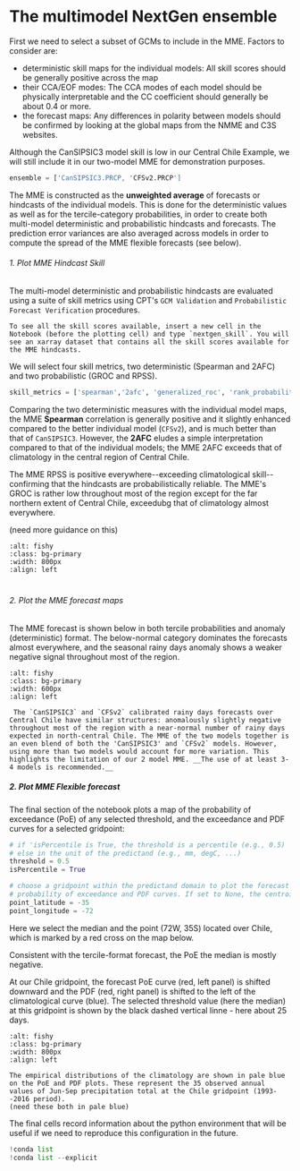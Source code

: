 # The multimodel NextGen ensemble 

First we need to select a subset of GCMs to include in the MME. Factors to consider are:
- deterministic skill maps for the individual models: All skill scores should be generally positive across the map
- their CCA/EOF modes: The CCA modes of each model should be physically interpretable and the CC coefficient should generally be about 0.4 or more.
- the forecast maps: Any differences in polarity between models should be confirmed by looking at the global maps from the NMME and C3S websites.  

Although the CanSIPSIC3 model skill is low in our Central Chile Example, we will still include it in our two-model MME for demonstration purposes.

```python
ensemble = ['CanSIPSIC3.PRCP, 'CFSv2.PRCP']
```

The MME is constructed as the __unweighted average__ of forecasts or hindcasts of the individual models. This is done for the deterministic values as well as for the tercile-category probabilities, in order to create both multi-model deterministic and probabilistic hindcasts and forecasts. The prediction error variances are also averaged across models in order to compute the spread of the MME flexible forecasts (see below).

###### 1. Plot MME Hindcast Skill 

The multi-model deterministic and probabilistic hindcasts are evaluated using a suite of skill metrics using CPT's `GCM Validation` and `Probabilistic Forecast Verification` procedures.


```{tip} 
To see all the skill scores available, insert a new cell in the Notebook (before the plotting cell) and type `nextgen_skill`. You will see an xarray dataset that contains all the skill scores available for the MME hindcasts.
```

We will select four skill metrics, two deterministic (Spearman and 2AFC) and two probabilistic (GROC and RPSS).

```python
skill_metrics = ['spearman','2afc', 'generalized_roc', 'rank_probability_skill_score']
``` 
Comparing the two deterministic measures with the individual model maps, the MME __Spearman__ correlation is generally positive and it slightly enhanced compared to the better individual model (`CFSv2`), and is much better than that of `CanSIPSIC3`. However, the __2AFC__ eludes a simple interpretation compared to that of the individual models; the MME 2AFC exceeds that of climatology in the central region of Central Chile.

The MME RPSS is positive everywhere--exceeding climatological skill--confirming that the hindcasts are probabilistically reliable.  The MME's GROC is rather low throughout most of the region except for the far northern extent of Central Chile, exceedubg that of climatology almost everywhere.

(need more guidance on this)

```{image} img/mme_skill_scores.png
:alt: fishy
:class: bg-primary
:width: 800px
:align: left
```
#
###### 2. Plot the MME forecast maps

The MME forecast is shown below in both tercile probabilities and anomaly (deterministic) format. The below-normal category dominates the forecasts almost everywhere, and the seasonal rainy days anomaly shows a weaker negative signal throughout most of the region.
    
```{image} img/mme_forecast_wet_days.png
:alt: fishy
:class: bg-primary
:width: 600px
:align: left
```

```{admonition} Interpretation
 The `CanSIPSIC3` and `CFSv2` calibrated rainy days forecasts over Central Chile have similar structures: anomalously slightly negative throughout most of the region with a near-normal number of rainy days expected in north-central Chile. The MME of the two models together is an even blend of both the 'CanSIPSIC3' and `CFSv2` models. However, using more than two models would account for more variation. This highlights the limitation of our 2 model MME. __The use of at least 3-4 models is recommended.__  
```


##### 2. Plot MME Flexible forecast 

The final section of the notebook plots a map of the probability of exceedance (PoE) of any selected threshold, and the exceedance and PDF curves for a selected gridpoint:

```python
# if 'isPercentile is True, the threshold is a percentile (e.g., 0.5)
# else in the unit of the predictand (e.g., mm, degC, ...)
threshold = 0.5
isPercentile = True

# choose a gridpoint within the predictand domain to plot the forecast and climatological
# probability of exceedance and PDF curves. If set to None, the centroid of the predictand domain will be used.
point_latitude = -35
point_longitude = -72
```

Here we select the median and the point (72W, 35S) located over Chile, which is marked by a red cross on the map below.

Consistent with the tercile-format forecast, the PoE the median is mostly negative. 

At our Chile gridpoint, the forecast PoE curve (red, left panel) is shifted downward and the PDF (red, right panel) is shifted to the left of the climatological curve (blue). The selected threshold value (here the median) at this gridpoint is shown by the black dashed vertical linne - here about 25 days. 

```{image} img/prob_of_exc_plots_wet_days.png
:alt: fishy
:class: bg-primary
:width: 800px
:align: left
```

```{note} 
The empirical distributions of the climatology are shown in pale blue on the PoE and PDF plots. These represent the 35 observed annual values of Jun-Sep precipitation total at the Chile gridpoint (1993--2016 period). 
(need these both in pale blue)
```

The final cells record information about the python environment that will be useful if we need to reproduce this configuration in the future.

```python
!conda list
!conda list --explicit
```
